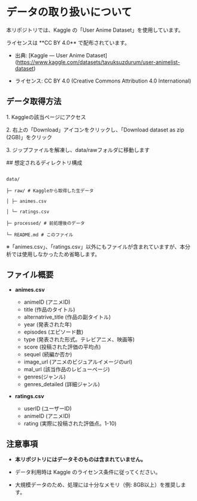 # データの取り扱いについて



本リポジトリでは、Kaggle の「User Anime Dataset」を使用しています。  

ライセンスは \*\*CC BY 4.0\*\* で配布されています。



- 出典: \[Kaggle — User Anime Dataset](https://www.kaggle.com/datasets/tavuksuzdurum/user-animelist-dataset)  

- ライセンス: CC BY 4.0 (Creative Commons Attribution 4.0 International)



## データ取得方法



1\. Kaggleの該当ページにアクセス  



2\. 右上の「Download」アイコンをクリックし、「Download dataset as zip (2GB)」をクリック 



3\. ジップファイルを解凍し、data/rawフォルダに移動します



\## 想定されるディレクトリ構成



```

data/

├─ raw/ # Kaggleから取得した生データ

│ ├─ animes.csv

│ └─ ratings.csv

├─ processed/ # 前処理後のデータ

└─ README.md # このファイル

```

※「animes.csv」、「ratings.csv」以外にもファイルが含まれていますが、本分析では使用しなかったため省略します。



## ファイル概要


- **animes.csv**
  
  - animeID (アニメID)
  - title (作品のタイトル)
  - alternatrive_title (作品の副タイトル)
  - year (発表された年)
  - episodes (エピソード数)
  - type (発表された形式。テレビアニメ、映画等)
  - score (投稿された評価の平均点)
  - sequel (続編か否か)
  - image_url (アニメのビジュアルイメージのurl)
  - mal_url (該当作品のレビューページ)
  - genres(ジャンル)
  - genres_detailed (詳細ジャンル) 


- **ratings.csv**
  - userID (ユーザーID)
  - animeID (アニメID)
  - rating (実際に投稿された評価点。1-10)


## 注意事項

- **本リポジトリにはデータそのものは含まれていません。**  

- データ利用時は Kaggle のライセンス条件に従ってください。  

- 大規模データのため、処理には十分なメモリ（例: 8GB以上）を推奨します。  











